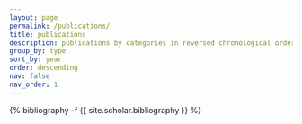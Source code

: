 ```yaml
---
layout: page
permalink: /publications/
title: publications
description: publications by categories in reversed chronological order. generated by jekyll-scholar.
group_by: type
sort_by: year
order: descending
nav: false
nav_order: 1
---
```

<!-- _pages/publications.md -->
<div class="publications">

{% bibliography -f {{ site.scholar.bibliography }} %}

</div>
